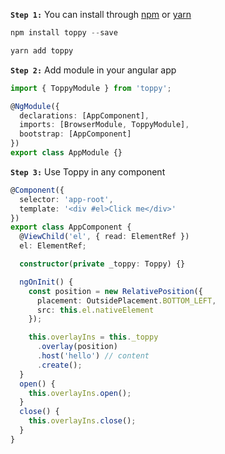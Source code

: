 **`Step 1:`** You can install through [npm](https://www.npmjs.com/package/toppy) or [yarn](https://yarnpkg.com/en/package/toppy)

```powershell
npm install toppy --save
```

```powershell
yarn add toppy
```

**`Step 2:`** Add module in your angular app

```typescript
import { ToppyModule } from 'toppy';

@NgModule({
  declarations: [AppComponent],
  imports: [BrowserModule, ToppyModule],
  bootstrap: [AppComponent]
})
export class AppModule {}
```

**`Step 3:`** Use Toppy in any component

```typescript
@Component({
  selector: 'app-root',
  template: '<div #el>Click me</div>'
})
export class AppComponent {
  @ViewChild('el', { read: ElementRef })
  el: ElementRef;

  constructor(private _toppy: Toppy) {}

  ngOnInit() {
    const position = new RelativePosition({
      placement: OutsidePlacement.BOTTOM_LEFT,
      src: this.el.nativeElement
    });

    this.overlayIns = this._toppy
      .overlay(position)
      .host('hello') // content
      .create();
  }
  open() {
    this.overlayIns.open();
  }
  close() {
    this.overlayIns.close();
  }
}
```
